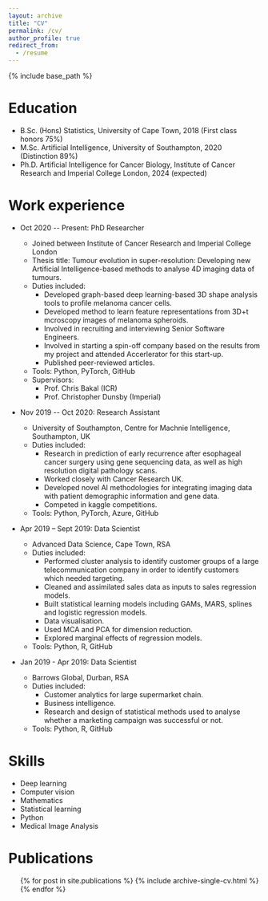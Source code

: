 ```yaml
---
layout: archive
title: "CV"
permalink: /cv/
author_profile: true
redirect_from:
  - /resume
---
```


{% include base_path %}

Education
======
* B.Sc. (Hons) Statistics, University of Cape Town, 2018 (First class honors 75%) 
* M.Sc. Artificial Intelligence, University of Southampton, 2020 (Distinction 89%)
* Ph.D. Artificial Intelligence for Cancer Biology, Institute of Cancer Research and Imperial College London, 2024 (expected)

Work experience
======

* Oct 2020 -- Present: PhD Researcher
  * Joined between Institute of Cancer Research and Imperial College London
  * Thesis title: Tumour evolution in super-resolution: Developing new Artificial Intelligence-based methods to analyse 4D imaging data of tumours.
  * Duties included: 
    * Developed graph-based deep learning-based 3D shape analysis tools to profile melanoma cancer cells. 
    * Developed method to learn feature representations from 3D+t mcroscopy images of melanoma spheroids.
    * Involved in recruiting and interviewing Senior Software Engineers.
    * Involved in starting a spin-off company based on the results from my project and attended Accerlerator for this start-up.
    * Published peer-reviewed articles.
  * Tools: Python, PyTorch, GitHub
  * Supervisors: 
    * Prof. Chris Bakal (ICR)
    * Prof. Christopher Dunsby (Imperial)


* Nov 2019 -- Oct 2020: Research Assistant
  * University of Southampton, Centre for Machnie Intelligence, Southampton, UK
  * Duties included: 
     * Research in prediction of early recurrence after esophageal cancer surgery using gene sequencing data, as well as high resolution digital pathology scans.
    * Worked closely with Cancer Research UK. 
    * Developed novel AI methodologies for integrating imaging data with patient demographic information and gene data.
    * Competed in kaggle competitions. 
  * Tools: Python, PyTorch, Azure, GitHub


* Apr 2019 – Sept 2019: Data Scientist
  * Advanced Data Science, Cape Town, RSA
  * Duties included: 
     * Performed cluster analysis to identify customer groups of a large telecommunication company in order to identify customers which needed targeting.
    * Cleaned and assimilated sales data as inputs to sales regression models. 
    * Built statistical learning models including GAMs, MARS, splines and logistic regression models.
    * Data visualisation. 
    * Used MCA and PCA for dimension reduction. 
    * Explored marginal effects of regression models.
  * Tools: Python, R, GitHub


* Jan 2019 - Apr 2019: Data Scientist
  * Barrows Global, Durban, RSA
  * Duties included: 
    * Customer analytics for large supermarket chain.
    * Business intelligence.
    * Research and design of statistical methods used to analyse whether a marketing campaign was successful or not. 
  * Tools: Python, R, GitHub


  
Skills
======
* Deep learning
* Computer vision
* Mathematics
* Statistical learning
* Python
* Medical Image Analysis

Publications
======
  <ul>{% for post in site.publications %}
    {% include archive-single-cv.html %}
  {% endfor %}</ul>
